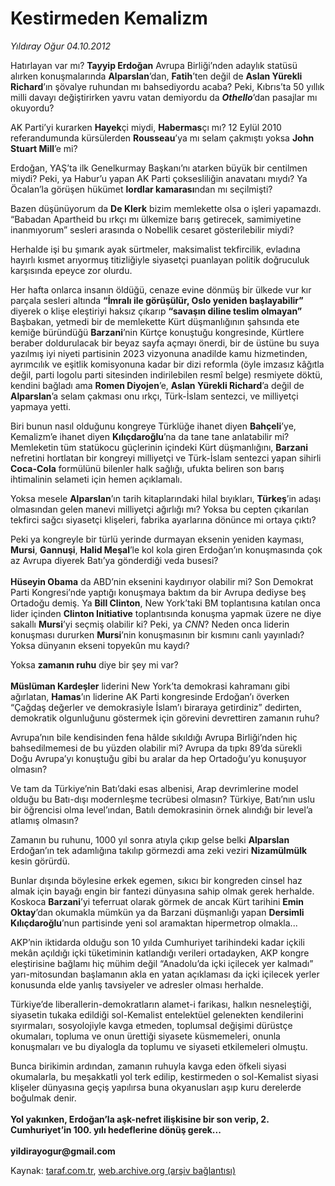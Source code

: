 # Kestirmeden Kemalizm

*Yıldıray Oğur 04.10.2012*

<div class="yazi"><p>Hatırlayan var mı? <b>Tayyip Erdoğan</b> Avrupa Birliği’nden adaylık statüsü alırken konuşmalarında <b>Alparslan</b>’dan, <b>Fatih</b>’ten değil de <b>Aslan Yürekli Richard</b>’ın şövalye ruhundan mı bahsediyordu acaba? Peki, Kıbrıs’ta 50 yıllık milli davayı değiştirirken yavru vatan demiyordu da <b><i>Othello</i></b>’dan pasajlar mı okuyordu?</p>
<p>AK Parti’yi kurarken <b>Hayek</b>çi miydi, <b>Habermas</b>çı mı? 12 Eylül 2010 referandumunda kürsülerden <b>Rousseau</b>’ya mı selam çakmıştı yoksa <b>John Stuart Mill</b>’e mi? </p>
<p>Erdoğan, YAŞ’ta ilk Genelkurmay Başkanı’nı atarken büyük bir centilmen miydi? Peki, ya Habur’u yapan AK Parti çoksesliliğin anavatanı mıydı? Ya Öcalan’la görüşen hükümet <b>lordlar kamarası</b>ndan mı seçilmişti?</p>
<p>Bazen düşünüyorum da <b>De Klerk</b> bizim memlekette olsa o işleri yapamazdı. “Babadan Apartheid bu ırkçı mı ülkemize barış getirecek, samimiyetine inanmıyorum” sesleri arasında o Nobellik cesaret gösterilebilir miydi? </p>
<p>Herhalde işi bu şımarık ayak sürtmeler, maksimalist tekfircilik, evladına hayırlı kısmet arıyormuş titizliğiyle siyasetçi puanlayan politik doğruculuk karşısında epeyce zor olurdu.</p>
<p>Her hafta onlarca insanın öldüğü, cenaze evine dönmüş bir ülkede vur kır parçala sesleri altında <b>“İmralı ile görüşülür, Oslo yeniden başlayabilir”</b> diyerek o klişe eleştiriyi haksız çıkarıp <b>“savaşın diline teslim olmayan”</b> Başbakan, yetmedi bir de memlekette Kürt düşmanlığının şahsında ete kemiğe büründüğü <b>Barzani</b>’nin Kürtçe konuştuğu kongresinde, Kürtlere beraber doldurulacak bir beyaz sayfa açmayı önerdi, bir de üstüne bu suya yazılmış iyi niyeti partisinin 2023 vizyonuna anadilde kamu hizmetinden, ayrımcılık ve eşitlik komisyonuna kadar bir dizi reformla (öyle imzasız kâğıtla değil, parti logolu parti sitesinden indirilebilen resmî belge) resmiyete döktü, kendini bağladı ama <b>Romen Diyojen</b>’e, <b>Aslan Yürekli Richard</b>’a değil de <b>Alparslan</b>’a selam çakması onu ırkçı, Türk-İslam sentezci, ve milliyetçi yapmaya yetti.</p>
<p>Biri bunun nasıl olduğunu kongreye Türklüğe ihanet diyen <b>Bahçeli</b>’ye, Kemalizm’e ihanet diyen <b>Kılıçdaroğlu</b>’na da tane tane anlatabilir mi? Memleketin tüm statükocu güçlerinin içindeki Kürt düşmanlığını, <b>Barzani</b> nefretini hortlatan bir kongreyi milliyetçi ve Türk-İslam sentezci yapan sihirli <b>Coca-Cola</b> formülünü bilenler halk sağlığı, ufukta beliren son barış ihtimalinin selameti için hemen açıklamalı.</p>
<p>Yoksa mesele <b>Alparslan</b>’ın tarih kitaplarındaki hilal bıyıkları, <b>Türkeş</b>’in adaşı olmasından gelen manevi milliyetçi ağırlığı mı? Yoksa bu cepten çıkarılan tekfirci sağcı siyasetçi klişeleri, fabrika ayarlarına dönünce mi ortaya çıktı?</p>
<p>Peki ya kongreyle bir türlü yerinde durmayan eksenin yeniden kayması, <b>Mursi</b>, <b>Gannuşi</b>, <b>Halid Meşal</b>’le kol kola giren Erdoğan’ın konuşmasında çok az Avrupa diyerek Batı’ya gönderdiği veda busesi?<br/><br/><b>Hüseyin Obama</b> da ABD’nin eksenini kaydırıyor olabilir mi? Son Demokrat Parti Kongresi’nde yaptığı konuşmaya baktım da bir Avrupa dediyse beş Ortadoğu demiş. Ya <b>Bill Clinton</b>, New York’taki BM toplantısına katılan onca lider içinden <b>Clinton Initiative</b> toplantısında konuşma yapmak üzere ne diye sakallı <b>Mursi</b>’yi seçmiş olabilir ki? Peki, ya <i>CNN</i>? Neden onca liderin konuşması dururken <b>Mursi</b>’nin konuşmasının bir kısmını canlı yayınladı? Yoksa dünyanın ekseni topyekûn mu kaydı?</p>
<p>Yoksa <b>zamanın ruhu</b> diye bir şey mi var?<br/><br/><b>Müslüman Kardeşler</b> liderini New York’ta demokrasi kahramanı gibi ağırlatan, <b>Hamas</b>’ın liderine AK Parti kongresinde Erdoğan’ı överken “Çağdaş değerler ve demokrasiyle İslam’ı biraraya getirdiniz” dedirten, demokratik olgunluğunu göstermek için görevini devrettiren zamanın ruhu? </p>
<p>Avrupa’nın bile kendisinden fena hâlde sıkıldığı Avrupa Birliği’nden hiç bahsedilmemesi de bu yüzden olabilir mi? Avrupa da tıpkı 89’da sürekli Doğu Avrupa’yı konuştuğu gibi bu aralar da hep Ortadoğu’yu konuşuyor olmasın? </p>
<p>Ve tam da Türkiye’nin Batı’daki esas albenisi, Arap devrimlerine model olduğu bu Batı-dışı modernleşme tecrübesi olmasın? Türkiye, Batı’nın uslu bir öğrencisi olma level’ından, Batılı demokrasinin örnek alındığı bir level’a atlamış olmasın?</p>
<p>Zamanın bu ruhunu, 1000 yıl sonra atıyla çıkıp gelse belki <b>Alparslan</b> Erdoğan’ın tek adamlığına takılıp görmezdi ama zeki veziri <b>Nizamülmülk</b> kesin görürdü. </p>
<p>Bunlar dışında böylesine erkek egemen, sıkıcı bir kongreden cinsel haz almak için bayağı engin bir fantezi dünyasına sahip olmak gerek herhalde. Koskoca <b>Barzani</b>’yi teferruat olarak görmek de ancak Kürt tarihini <b>Emin Oktay</b>’dan okumakla mümkün ya da Barzani düşmanlığı yapan <b>Dersimli Kılıçdaroğlu</b>’nun partisinde yeni sol aramaktan hipermetrop olmakla...</p>
<p>AKP’nin iktidarda olduğu son 10 yılda Cumhuriyet tarihindeki kadar içkili mekân açıldığı içki tüketiminin katlandığı verileri ortadayken, AKP kongre eleştirisine bağlamı hiç mühim değil “Anadolu’da içki içilecek yer kalmadı” yarı-mitosundan başlamanın akla en yatan açıklaması da içki içilecek yerler konusunda elde yanlış tavsiyeler ve adresler olması herhalde. </p>
<p>Türkiye’de liberallerin-demokratların alamet-i farikası, halkın nesneleştiği, siyasetin tukaka edildiği sol-Kemalist entelektüel gelenekten kendilerini sıyırmaları, sosyolojiyle kavga etmeden, toplumsal değişimi dürüstçe okumaları, topluma ve onun ürettiği siyasete küsmemeleri, onunla konuşmaları ve bu diyalogla da toplumu ve siyaseti etkilemeleri olmuştu.</p>
<p>Bunca birikimin ardından, zamanın ruhuyla kavga eden öfkeli siyasi okumalarla, bu meşakkatli yol terk edilip, kestirmeden o sol-Kemalist siyasi klişeler dünyasına geçiş yapılırsa buna okyanusları aşıp kuru derelerde boğulmak denir.<br/><br/><b>Yol yakınken, Erdoğan’la aşk-nefret ilişkisine bir son verip, 2. Cumhuriyet’in 100. yılı hedeflerine dönüş gerek... <br/><br/></b><b>yildirayogur@gmail.com</b></p>
</div>

Kaynak: [taraf.com.tr](http://www.taraf.com.tr/yildiray-ogur/makale-kestirmeden-kemalizm.htm), [web.archive.org (arşiv bağlantısı)](http://web.archive.org/web/20130709141005/http://www.taraf.com.tr/yildiray-ogur/makale-kestirmeden-kemalizm.htm)
